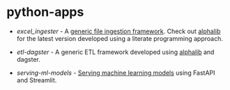 # python-apps

* *excel_ingester* - A [generic file ingestion framework](https://alpha2phi.medium.com/python-generic-data-ingestion-framework-7c1d8f5430ce). Check out [alphalib](https://alpha2phi.medium.com/literate-programming-using-jupyter-notebook-4c2520d71597) for the latest version developed using a literate programming approach.

* *etl-dagster* - A generic ETL framework developed using [alphalib](https://alpha2phi.medium.com/literate-programming-using-jupyter-notebook-4c2520d71597) and dagster.

* *serving-ml-models* - [Serving machine learning models](https://alpha2phi.medium.com/serving-machine-learning-models-dcgan-pgan-resnext-using-fastapi-and-streamlit-2ef426f2e9de) using FastAPI and Streamlit.